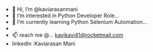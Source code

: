 - 👋 Hi, I’m @kaviarasanmani
- 👀 I’m interested in Python Developer Role...
- 🌱 I’m currently learning Python Selenium Automation...
-
- 📫 reach me @...
  kavikavi41@rocketmail.com
- linkedIn :Kaviarasan Mani

<!---
kaviarasanmani/kaviarasanmani is a ✨ special ✨ repository because its `README.md` (this file) appears on your GitHub profile.
You can click the Preview link to take a look at your changes.
--->

